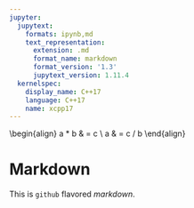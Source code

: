 ```yaml
---
jupyter:
  jupytext:
    formats: ipynb,md
    text_representation:
      extension: .md
      format_name: markdown
      format_version: '1.3'
      jupytext_version: 1.11.4
  kernelspec:
    display_name: C++17
    language: C++17
    name: xcpp17
---
```


<!-- #region slideshow={"slide_type": "slide"} -->

\begin{align}
a * b & = c \\
a & = c / b
\end{align}
<!-- #endregion -->

<!-- #region slideshow={"slide_type": "slide"} -->
# Markdown
This is `github` flavored _markdown_.
<!-- #endregion -->


